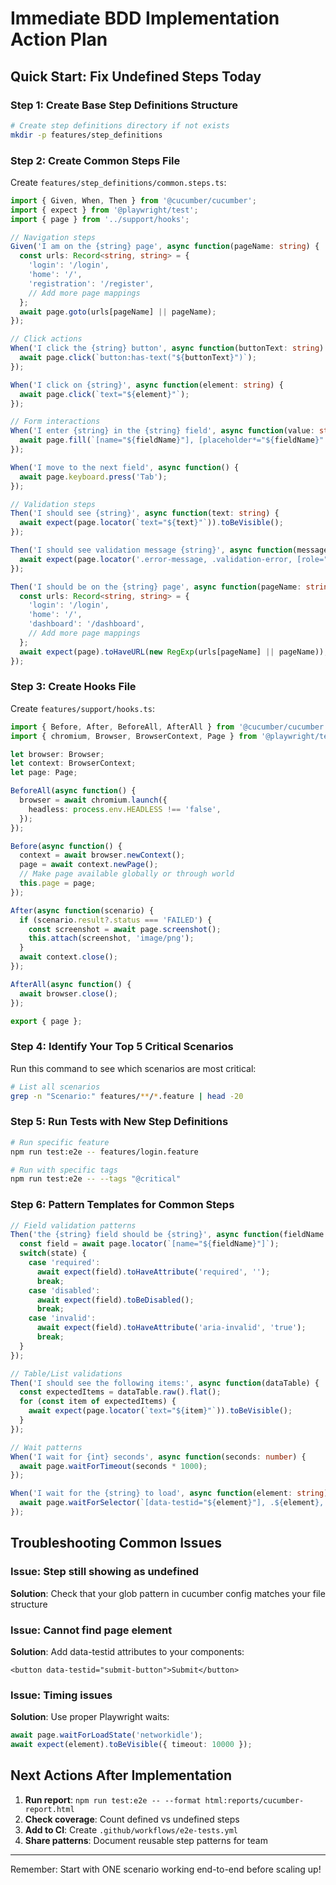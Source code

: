# Immediate BDD Implementation Action Plan

## Quick Start: Fix Undefined Steps Today

### Step 1: Create Base Step Definitions Structure

```bash
# Create step definitions directory if not exists
mkdir -p features/step_definitions
```

### Step 2: Create Common Steps File

Create `features/step_definitions/common.steps.ts`:

```typescript
import { Given, When, Then } from '@cucumber/cucumber';
import { expect } from '@playwright/test';
import { page } from '../support/hooks';

// Navigation steps
Given('I am on the {string} page', async function(pageName: string) {
  const urls: Record<string, string> = {
    'login': '/login',
    'home': '/',
    'registration': '/register',
    // Add more page mappings
  };
  await page.goto(urls[pageName] || pageName);
});

// Click actions
When('I click the {string} button', async function(buttonText: string) {
  await page.click(`button:has-text("${buttonText}")`);
});

When('I click on {string}', async function(element: string) {
  await page.click(`text="${element}"`);
});

// Form interactions
When('I enter {string} in the {string} field', async function(value: string, fieldName: string) {
  await page.fill(`[name="${fieldName}"], [placeholder*="${fieldName}" i], [aria-label*="${fieldName}" i]`, value);
});

When('I move to the next field', async function() {
  await page.keyboard.press('Tab');
});

// Validation steps
Then('I should see {string}', async function(text: string) {
  await expect(page.locator(`text="${text}"`)).toBeVisible();
});

Then('I should see validation message {string}', async function(message: string) {
  await expect(page.locator('.error-message, .validation-error, [role="alert"]').filter({ hasText: message })).toBeVisible();
});

Then('I should be on the {string} page', async function(pageName: string) {
  const urls: Record<string, string> = {
    'login': '/login',
    'home': '/',
    'dashboard': '/dashboard',
    // Add more page mappings
  };
  await expect(page).toHaveURL(new RegExp(urls[pageName] || pageName));
});
```

### Step 3: Create Hooks File

Create `features/support/hooks.ts`:

```typescript
import { Before, After, BeforeAll, AfterAll } from '@cucumber/cucumber';
import { chromium, Browser, BrowserContext, Page } from '@playwright/test';

let browser: Browser;
let context: BrowserContext;
let page: Page;

BeforeAll(async function() {
  browser = await chromium.launch({
    headless: process.env.HEADLESS !== 'false',
  });
});

Before(async function() {
  context = await browser.newContext();
  page = await context.newPage();
  // Make page available globally or through world
  this.page = page;
});

After(async function(scenario) {
  if (scenario.result?.status === 'FAILED') {
    const screenshot = await page.screenshot();
    this.attach(screenshot, 'image/png');
  }
  await context.close();
});

AfterAll(async function() {
  await browser.close();
});

export { page };
```

### Step 4: Identify Your Top 5 Critical Scenarios

Run this command to see which scenarios are most critical:

```bash
# List all scenarios
grep -n "Scenario:" features/**/*.feature | head -20
```

### Step 5: Run Tests with New Step Definitions

```bash
# Run specific feature
npm run test:e2e -- features/login.feature

# Run with specific tags
npm run test:e2e -- --tags "@critical"
```

### Step 6: Pattern Templates for Common Steps

```typescript
// Field validation patterns
Then('the {string} field should be {string}', async function(fieldName: string, state: string) {
  const field = await page.locator(`[name="${fieldName}"]`);
  switch(state) {
    case 'required':
      await expect(field).toHaveAttribute('required', '');
      break;
    case 'disabled':
      await expect(field).toBeDisabled();
      break;
    case 'invalid':
      await expect(field).toHaveAttribute('aria-invalid', 'true');
      break;
  }
});

// Table/List validations
Then('I should see the following items:', async function(dataTable) {
  const expectedItems = dataTable.raw().flat();
  for (const item of expectedItems) {
    await expect(page.locator(`text="${item}"`)).toBeVisible();
  }
});

// Wait patterns
When('I wait for {int} seconds', async function(seconds: number) {
  await page.waitForTimeout(seconds * 1000);
});

When('I wait for the {string} to load', async function(element: string) {
  await page.waitForSelector(`[data-testid="${element}"], .${element}, #${element}`);
});
```

## Troubleshooting Common Issues

### Issue: Step still showing as undefined
**Solution**: Check that your glob pattern in cucumber config matches your file structure

### Issue: Cannot find page element
**Solution**: Add data-testid attributes to your components:
```tsx
<button data-testid="submit-button">Submit</button>
```

### Issue: Timing issues
**Solution**: Use proper Playwright waits:
```typescript
await page.waitForLoadState('networkidle');
await expect(element).toBeVisible({ timeout: 10000 });
```

## Next Actions After Implementation

1. **Run report**: `npm run test:e2e -- --format html:reports/cucumber-report.html`
2. **Check coverage**: Count defined vs undefined steps
3. **Add to CI**: Create `.github/workflows/e2e-tests.yml`
4. **Share patterns**: Document reusable step patterns for team

---

Remember: Start with ONE scenario working end-to-end before scaling up!
